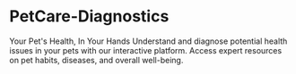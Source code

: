 # PetCare-Diagnostics
Your Pet's Health, In Your Hands Understand and diagnose potential health issues in your pets with our interactive platform. Access expert resources on pet habits, diseases, and overall well-being.
